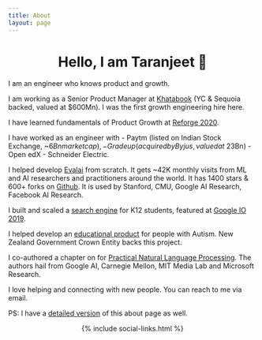 ```yaml
---
title: About
layout: page
---
```


<div align="center"><h1> Hello, I am Taranjeet 👋</h1></div>

I am an engineer who knows product and growth. 

I am working as a Senior Product Manager at [Khatabook](https://techcrunch.com/2021/08/23/indias-khatabook-raises-100-million-for-its-bookkeeping-platform-for-merchants/) (YC & Sequoia backed, valued at $600Mn). I was the first growth engineering hire here.

I have learned fundamentals of Product Growth at [Reforge 2020](https://www.reforge.com/).

I have worked as an engineer with
    - Paytm (listed on Indian Stock Exchange, ~$6Bn market cap),
    - Gradeup (acquired by Byjus, valued at ~$23Bn)
    - Open edX
    - Schneider Electric.

I helped develop [Evalai](https://eval.ai/) from scratch. It gets ~42K monthly visits from ML and AI researchers and practitioners around the world. It has 1400 stars & 600+ forks on [Github](https://github.com/Cloud-CV/EvalAI). It is used by Stanford, CMU, Google AI Research, Facebook AI Research.

I built and scaled a [search engine](https://www.facebook.com/watch/?v=883796972040441) for K12 students, featured at [Google IO 2019](https://www.asianage.com/technology/in-other-news/090519/google-io-2019-featured-two-indian-companies-for-excellent-use-of-machine-learning.html).

I helped develop an [educational product](https://www.talkwithmeapp.com/) for people with Autism. New Zealand Government Crown Entity backs this project.

I co-authored a chapter on for [Practical Natural Language Processing](https://www.amazon.in/Practical-Natural-Language-Processing-Comprehensive/dp/9385889184/). The authors hail from Google AI, Carnegie Mellon, MIT Media Lab and Microsoft Research.

I love helping and connecting with new people. You can reach to me via email.

PS: I have a [detailed version](https://taranjeet.co/about-detailed/) of this about page as well.
<center>
{% include social-links.html %}
</center>
